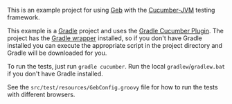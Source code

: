 This is an example project for using [Geb](http://geb.codehaus.org/ "Geb - Groovy Browser Automation")
with the [Cucumber-JVM](http://cukes.info/install-cucumber-jvm.html "Cucumber JVM") testing framework.

This example is a [Gradle](http://www.gradle.org/ "Gradle") project and uses the
[Gradle Cucumber Plugin](https://github.com/samueltbrown/gradle-cucumber-plugin/ "Gradle Cucumber Plugin").
The project has the [Gradle wrapper](http://www.gradle.org/docs/current/userguide/gradle_wrapper.html) installed,
so if you don't have Gradle installed you can execute the appropriate script in the project directory
and Gradle will be downloaded for you.

To run the tests, just run `gradle cucumber`. Run the local `gradlew`/`gradlew.bat` if you don't have
Gradle installed.

See the `src/test/resources/GebConfig.groovy` file for how to run the tests with different browsers.
